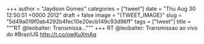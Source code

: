 
+++
author = "Jaydson Gomes"
categories = ["tweet"]
date = "Thu Aug 30 12:50:51 +0000 2012"
draft = false
image = "{TWEET_IMAGE}"
slug = "5d49a019f0ab4292b4fec10e20ecb149c93d96ff"
tags = ["tweet"]
title = """RT @leobalter: Transmissa..."""
+++
RT @leobalter: Transmissao ao vivo do #BrazilJS   http://t.co/owKuXmAq
